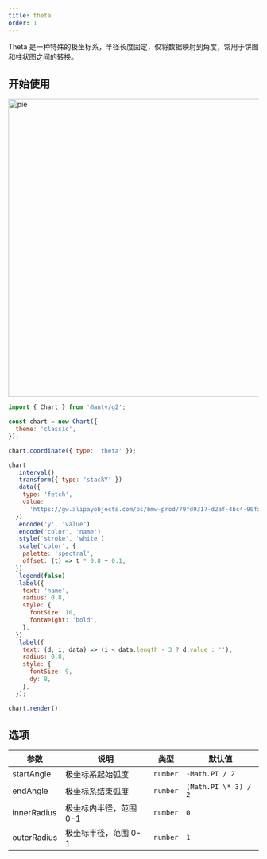 ```yaml
---
title: theta
order: 1
---
```


Theta 是一种特殊的极坐标系，半径长度固定，仅将数据映射到角度，常用于饼图和柱状图之间的转换。

## 开始使用

<img alt="pie" src="https://mdn.alipayobjects.com/huamei_qa8qxu/afts/img/A*uQh-RryfSfUAAAAAAAAAAAAADmJ7AQ/original" height="600" />

```js
import { Chart } from '@antv/g2';

const chart = new Chart({
  theme: 'classic',
});

chart.coordinate({ type: 'theta' });

chart
  .interval()
  .transform({ type: 'stackY' })
  .data({
    type: 'fetch',
    value:
      'https://gw.alipayobjects.com/os/bmw-prod/79fd9317-d2af-4bc4-90fa-9d07357398fd.csv',
  })
  .encode('y', 'value')
  .encode('color', 'name')
  .style('stroke', 'white')
  .scale('color', {
    palette: 'spectral',
    offset: (t) => t * 0.8 + 0.1,
  })
  .legend(false)
  .label({
    text: 'name',
    radius: 0.8,
    style: {
      fontSize: 10,
      fontWeight: 'bold',
    },
  })
  .label({
    text: (d, i, data) => (i < data.length - 3 ? d.value : ''),
    radius: 0.8,
    style: {
      fontSize: 9,
      dy: 8,
    },
  });

chart.render();
```

## 选项

| 参数        | 说明                   | 类型     | 默认值               |
| ----------- | ---------------------- | -------- | -------------------- |
| startAngle  | 极坐标系起始弧度       | `number` | `-Math.PI / 2`       |
| endAngle    | 极坐标系结束弧度       | `number` | `(Math.PI \* 3) / 2` |
| innerRadius | 极坐标内半径，范围 0-1 | `number` | `0`                  |
| outerRadius | 极坐标半径，范围 0-1   | `number` | `1`                  |
